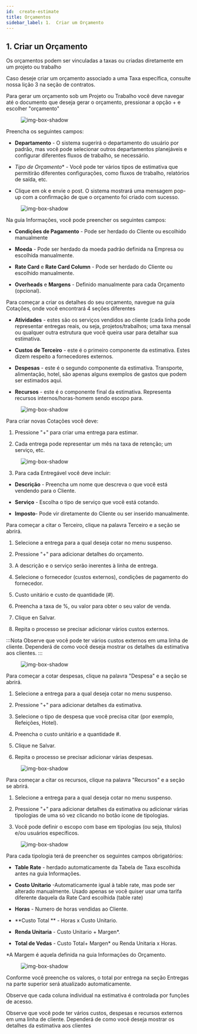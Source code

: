 ```yaml
---
id:  create-estimate
title: Orçamentos
sidebar_label: 1.  Criar um Orçamento
---
```


## 1.  Criar un Orçamento

Os orçamentos podem ser vinculadas a taxas ou criadas diretamente em um projeto ou trabalho

Caso deseje criar um orçamento associado a uma Taxa específica, consulte nossa lição 3 na seção de contratos.

Para gerar um orçamento sob um Projeto ou Trabalho você deve navegar até o documento que deseja gerar o orçamento, pressionar a opção + e escolher "orçamento"

<figure>

![img-box-shadow](/img/university/estimates/estimates-lesson1-1.png)
<figcaption></figcaption>
</figure>

Preencha os seguintes campos:

- **Departamento** - O sistema sugerirá o departamento do usuário por padrão, mas você pode selecionar outros departamentos planejáveis e configurar diferentes fluxos de trabalho, se necessário.

- *Tipo de Orçamento** - Você pode ter vários tipos de estimativa que permitirão diferentes configurações, como fluxos de trabalho, relatórios de saída, etc.

- Clique em ok e envie o post. O sistema mostrará uma mensagem pop-up com a confirmação de que o orçamento foi criado com sucesso.


<figure>

![img-box-shadow](/img/university/estimates/estimates-lesson1-2.png)
<figcaption></figcaption>
</figure>

Na guia Informações, você pode preencher os seguintes campos:

- **Condições de Pagamento** - Pode ser herdado do Cliente ou escolhido manualmente

- **Moeda** - Pode ser herdado da moeda padrão definida na Empresa ou escolhida manualmente.

- **Rate Card** e **Rate Card Column** - Pode ser herdado do Cliente ou escolhido manualmente.

- **Overheads** e **Margens** - Definido manualmente para cada Orçamento (opcional).

Para começar a criar os detalhes do seu orçamento, navegue na guia Cotações, onde você encontrará 4 seções diferentes

- **Atividades** - estes são os serviços vendidos ao cliente (cada linha pode representar entregas reais, ou seja, projetos/trabalhos; uma taxa mensal ou qualquer outra estrutura que você queira usar para detalhar sua estimativa.

- **Custos de Terceiro** - este é o primeiro componente da estimativa. Estes dizem respeito a fornecedores externos.

- **Despesas** - este é o segundo componente da estimativa. Transporte, alimentação, hotel, são apenas alguns exemplos de gastos que podem ser estimados aqui.

- **Recursos** - este é o componente final da estimativa. Representa recursos internos/horas-homem sendo escopo para.

<figure>

![img-box-shadow](/img/university/estimates/estimates-lesson1-3.png)
<figcaption></figcaption>
</figure>

Para criar novas Cotações você deve:

1. Pressione "+" para criar uma entrega para estimar.

2. Cada entrega pode representar um mês na taxa de retenção; um serviço, etc.

<figure>

![img-box-shadow](/img/university/estimates/estimates-lesson1-4.png)
<figcaption></figcaption>
</figure>

3. Para cada Entregável você deve incluir:

 - **Descrição** - Preencha um nome que descreva o que você está vendendo para o Cliente.

- **Serviço** - Escolha o tipo de serviço que você está cotando.

- **Imposto**- Pode vir diretamente do Cliente ou ser inserido manualmente.
 

Para começar a citar o Terceiro, clique na palavra Terceiro e a seção se abrirá.

1. Selecione a entrega para a qual deseja cotar no menu suspenso.

2. Pressione "+" para adicionar detalhes do orçamento.

3. A descrição e o serviço serão inerentes à linha de entrega.

4. Selecione o fornecedor (custos externos), condições de pagamento do fornecedor.

5. Custo unitário e custo de quantidade (#).

6. Preencha a taxa de %, ou valor para obter o seu valor de venda.

7. Clique en Salvar.

8. Repita o processo se precisar adicionar vários custos externos.

:::Nota
Observe que você pode ter vários custos externos em uma linha de cliente. Dependerá de como você deseja mostrar os detalhes da estimativa aos clientes.
:::

<figure>

![img-box-shadow](/img/university/estimates/estimates-lesson1-5.png)
<figcaption></figcaption>
</figure>


Para começar a cotar despesas, clique na palavra "Despesa" e a seção se abrirá.

1. Selecione a entrega para a qual deseja cotar no menu suspenso.

2. Pressione "+" para adicionar detalhes da estimativa.

3. Selecione o tipo de despesa que você precisa citar (por exemplo, Refeições, Hotel).

4. Preencha o custo unitário e a quantidade #.

5. Clique ne Salvar.

6. Repita o processo se precisar adicionar várias despesas.

<figure>

![img-box-shadow](/img/university/estimates/estimates-lesson1-6.png)
<figcaption></figcaption>
</figure>

 

Para começar a citar os recursos, clique na palavra "Recursos" e a seção se abrirá.

1. Selecione a entrega para a qual deseja cotar no menu suspenso.

2. Pressione "+" para adicionar detalhes da estimativa ou adicionar várias tipologias de uma só vez clicando no botão ícone de tipologias.

3. Você pode definir o escopo com base em tipologias (ou seja, títulos) e/ou usuários específicos.


<figure>

![img-box-shadow](/img/university/estimates/estimates-lesson1-7.png)
<figcaption></figcaption>
</figure>

Para cada tipologia terá de preencher os seguintes campos obrigatórios:

- **Table Rate** - herdado automaticamente da Tabela de Taxa escolhida antes na guia Informações.

- **Costo Unitario** -Automaticamente igual à table rate, mas pode ser alterado manualmente. Usado apenas se você quiser usar uma tarifa diferente daquela da Rate Card escolhida (table rate)

- **Horas** - Numero de horas vendidas ao Cliente.

- **Custo Total ** - Horas x Custo Unitario.

- **Renda Unitaria** - Custo Unitario + Margen*.

- **Total de Vedas** - Custo Total+ Margen* ou Renda Unitaria x Horas.

 *A Margem é aquela definida na guia Informações do Orçamento.

<figure>

![img-box-shadow](/img/university/estimates/estimates-lesson1-8.png)
<figcaption></figcaption>
</figure>

Conforme você preenche os valores, o total por entrega na seção Entregas na parte superior será atualizado automaticamente. 

Observe que cada coluna individual na estimativa é controlada por funções de acesso. 

Observe que você pode ter vários custos, despesas e recursos externos em uma linha de cliente. Dependerá de como você deseja mostrar os detalhes da estimativa aos clientes
